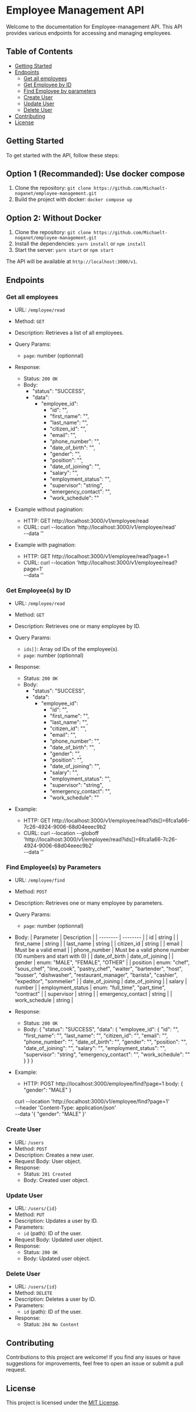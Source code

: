 # Employee Management API

Welcome to the documentation for Employee-management API. This API provides various endpoints for accessing and managing employees.

## Table of Contents
- [Getting Started](#getting-started)
- [Endpoints](#endpoints)
  - [Get all employees](#get-all-employees)
  - [Get Employee by ID](#get-employee-by-id)
  - [Find Employee by parameters](#find-emplyee)
  - [Create User](#create-user)
  - [Update User](#update-user)
  - [Delete User](#delete-user)
- [Contributing](#contributing)
- [License](#license)

## Getting Started

To get started with the API, follow these steps:

## Option 1 (Recommanded): Use docker compose
1. Clone the repository: `git clone https://github.com/Michaelt-noganet/employee-management.git`
2. Build the project with docker: `docker compose up`

## Option 2: Without Docker
1. Clone the repository: `git clone https://github.com/Michaelt-noganet/employee-management.git`
2. Install the dependencies: `yarn install` or `npm install`
3. Start the server: `yarn start` or `npm start`

The API will be available at `http://localhost:3000/v1`.

## Endpoints

### Get all employees

- URL: `/employee/read`
- Method: `GET`
- Description: Retrieves a list of all employees.
- Query Params:
  - `page`: number (optionnal)
- Response:
  - Status: `200 OK`
  - Body:
    - "status": "SUCCESS",
    - "data":
        - "employee_id":
            - "id": "",
            - "first_name": "",
            - "last_name": "",
            - "citizen_id": "",
            - "email": "",
            - "phone_number": "",
            - "date_of_birth": "",
            - "gender": "",
            - "position": "",
            - "date_of_joining": "",
            - "salary": "",
            - "employment_status": "",
            - "supervisor": "string",
            - "emergency_contact": "",
            - "work_schedule": ""
    
- Example without pagination:
  - HTTP: GET http://localhost:3000/v1/employee/read
  - CURL: curl --location 'http://localhost:3000/v1/employee/read' \
--data ''

- Example with pagination:
  - HTTP: GET http://localhost:3000/v1/employee/read?page=1
  - CURL: curl --location 'http://localhost:3000/v1/employee/read?page=1' \
--data ''


### Get Employee(s) by ID

- URL: `/employee/read`
- Method: `GET`
- Description: Retrieves one or many employee by ID.
- Query Params:
  - `ids[]`: Array od IDs of the employee(s).
  - `page`: number (optionnal)
- Response:
  - Status: `200 OK`
  - Body:
    - "status": "SUCCESS",
    - "data":
        - "employee_id": 
            - "id": "",
            - "first_name": "",
            - "last_name": "",
            - "citizen_id": "",
            - "email": "",
            - "phone_number": "",
            - "date_of_birth": "",
            - "gender": "",
            - "position": "",
            - "date_of_joining": "",
            - "salary": "",
            - "employment_status": "",
            - "supervisor": "string",
            - "emergency_contact": "",
            - "work_schedule": ""
        
- Example:
  - HTTP: GET http://localhost:3000/v1/employee/read?ids[]=6fca1a66-7c26-4924-9006-68d04eeec9b2
  - CURL: curl --location --globoff 'http://localhost:3000/v1/employee/read?ids[]=6fca1a66-7c26-4924-9006-68d04eeec9b2' \
--data ''


### Find Employee(s) by Parameters

- URL: `/employee/find`
- Method: `POST`
- Description: Retrieves one or many employee by parameters.
- Query Params:
  - `page`: number (optionnal)
- Body:
    | Parameter | Description |
    | -------- | -------- |
    | id   | string   |
    | first_name   | string   |
    | last_name   | string   |
    | citizen_id   | string   |
    | email   | Must be a valid email   |
    | phone_number   | Must be a valid phone number (10 numbers and start with 0)   |
    | date_of_birth   | date_of_joining   |
    | gender   | enum: "MALE", "FEMALE", "OTHER"   |
    | position   | enum: "chef", "sous_chef", "line_cook", "pastry_chef", "waiter", "bartender", "host", "busser", "dishwasher", "restaurant_manager", "barista", "cashier",  "expeditor",  "sommelier" |
    | date_of_joining   | date_of_joining   |
    | salary   | number   |
    | employment_status   | enum: "full_time", "part_time", "contract"   |
    | supervisor   | string   |
    | emergency_contact   | string   |
    | work_schedule   | string   |
- Response:
  - Status: `200 OK`
  - Body: {
    "status": "SUCCESS",
    "data": {
        "employee_id": {
            "id": "",
            "first_name": "",
            "last_name": "",
            "citizen_id": "",
            "email": "",
            "phone_number": "",
            "date_of_birth": "",
            "gender": "",
            "position": "",
            "date_of_joining": "",
            "salary": "",
            "employment_status": "",
            "supervisor": "string",
            "emergency_contact": "",
            "work_schedule": ""
        }
    }
  }

- Example:
  - HTTP: POST http://localhost:3000/employee/find?page=1
  body: {
    "gender": "MALE"
}

  curl --location 'http://localhost:3000/v1/employee/find?page=1' \
--header 'Content-Type: application/json' \
--data '{
    "gender": "MALE"
}'

### Create User

- URL: `/users`
- Method: `POST`
- Description: Creates a new user.
- Request Body: User object.
- Response:
  - Status: `201 Created`
  - Body: Created user object.

### Update User

- URL: `/users/{id}`
- Method: `PUT`
- Description: Updates a user by ID.
- Parameters:
  - `id` (path): ID of the user.
- Request Body: Updated user object.
- Response:
  - Status: `200 OK`
  - Body: Updated user object.

### Delete User

- URL: `/users/{id}`
- Method: `DELETE`
- Description: Deletes a user by ID.
- Parameters:
  - `id` (path): ID of the user.
- Response:
  - Status: `204 No Content`

## Contributing

Contributions to this project are welcome! If you find any issues or have suggestions for improvements, feel free to open an issue or submit a pull request.

## License

This project is licensed under the [MIT License](LICENSE).
